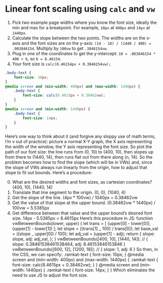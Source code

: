 # Linear font scaling using `calc` and `vw`

1. Pick two example page widths where you know the font size, ideally the min and max for a breakpoint. For example, `10px` at `400px` and `14px` at `1440px`.
2. Calculate the slope between the two points. The widths are on the x-axis and the font sizes are on the y-axis: `(14 - 10) / (1440 / 400) = .003846154`. Multiply by `100vw` to get `.3846154vw`.
3. Plug in one of the coordinates to get the y-intercept: `10 = .003846154 * 400 + b`, so `b = 8.46154`.
4. Your font size is `calc(8.46154px + 0.3846154vw);`

```css
.body-text {
    font-size: 10px;
}
@media screen and (min-width: 400px) and (max-width: 1440px) {
    .body-text {
        font-size: calc(8.4615px + 0.38462vw);
    }
}
@media screen and (min-width: 1440px) {
    .body-text {
        font-size: 14px;
    }
}
```

Here’s one way to think about it (and forgive any sloppy use of math terms, I’m v out of practice): picture a normal X-Y graph, the X axis representing the width of the window, the Y axis representing the font size. So plot the path of our font size: the line runs from (0, 10) to (400, 10), then slopes up from there to (1440, 14), then runs flat out from there along (n, 14).
So the problem becomes how to find the slope (which will be in VWs) and, since the slope of VWs always run linearly from the origin, how to adjust that slope to fit out bounds. Here’s a procedure:

0. What are the desired widths and font sizes, as cartesian coordinates?
   (400, 10), (1440, 14)
1. Translate that line segment to the origin.
   (0, 0), (1040, 4)
1. Get the slope of the line.
   (4px \* 100vw) / 1040px = 0.38462vw
1. Get the value of that slope at the upper bound.
   (0.38462vw \* 1440px) / 100vw = 5.5385px
1. Get difference between that value and the upper bound’s desired font size.
   14px - 5.5385px = 8.4615px
   Here’s this procedure in JS:
   function vwBetweenBounds(lower, upper) {
   let trans = [
   (upper[0] - lower[0]),
   (upper[1] - lower[1])
   ];
   let slope = ((trans[1] _ 100) / trans[0]);
   let base_val = ((slope _ upper[0]) / 100);
   let adj_val = (upper[1] - adj);
   return {
   slope: slope,
   adj: adj_val,
   };
   }
   vwBetweenBounds([400, 10], [1440, 14]); // { slope: 0.38461538461538464, adj: 8.46153846153846 }
   vwBetweenBounds([600, 12], [1200, 18]); // { slope: 1, adj: 6 }
   So then, in the CSS, we can specify:
   .ramkat-text {
   font-size: 10px;
   }
   @media screen and (min-width: 400px) and (max-width: 1440px) {
   .ramkat-text {
   font-size: calc(8.4615px + 0.38462vw);
   }
   }
   @media screen and (min-width: 1440px) {
   .ramkat-text {
   font-size: 14px;
   }
   }
   Which eliminates the need to use JS to adjust the font size.
